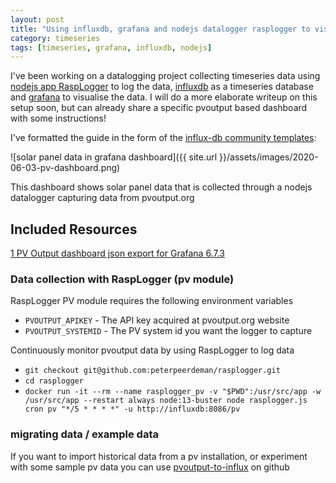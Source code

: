```yaml
---
layout: post
title: "Using influxdb, grafana and nodejs datalogger rasplogger to visualise solar panel data"
category: timeseries
tags: [timeseries, grafana, influxdb, nodejs]
---
```


I've been working on a datalogging project collecting timeseries data using [nodejs app RaspLogger](https://github.com/peterpeerdeman/rasplogger) to log the data, [influxdb](https://www.influxdata.com/) as a timeseries database and [grafana](https://grafana.com/) to visualise the data. I will do a more elaborate writeup on this setup soon, but can already share a specific pvoutput based dashboard with some instructions!

I've formatted the guide in the form of the [influx-db community templates](https://github.com/influxdata/community-template://github.com/influxdata/community-templates):

![solar panel data in grafana dashboard]({{ site.url }}/assets/images/2020-06-03-pv-dashboard.png)

This dashboard shows solar panel data that is collected through a nodejs datalogger capturing data from pvoutput.org

## Included Resources

[1 PV Output dashboard json export for Grafana 6.7.3](https://raw.githubusercontent.com/peterpeerdeman/rasplogger/master/grafana-dashboards/pv-output.json)

### Data collection with RaspLogger (pv module)

RaspLogger PV module requires the following environment variables
- `PVOUTPUT_APIKEY` - The API key acquired at pvoutput.org website
- `PVOUTPUT_SYSTEMID` - The PV system id you want the logger to capture

Continuously monitor pvoutput data by using RaspLogger to log data
- `git checkout git@github.com:peterpeerdeman/rasplogger.git`
- `cd rasplogger`
- `docker run -it --rm --name rasplogger_pv -v "$PWD":/usr/src/app -w /usr/src/app --restart always node:13-buster node rasplogger.js cron pv "*/5 * * * *" -u http://influxdb:8086/pv`

### migrating data / example data

If you want to import historical data from a pv installation, or experiment with some sample pv data you can use [pvoutput-to-influx](https://github.com/peterpeerdeman/pvoutput-to-influx) on github
